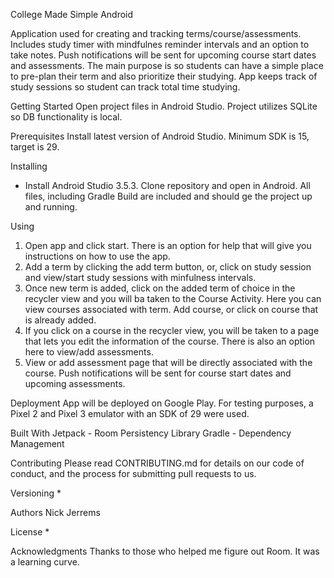 College Made Simple Android 

Application used for creating and tracking terms/course/assessments. Includes study timer with mindfulnes reminder intervals and an option to take notes. Push notifications will be sent for upcoming course start dates and assessments. The main purpose is so students can have a simple place to pre-plan their term and also prioritize their studying. App keeps track of study sessions so student can track total time studying.

Getting Started
Open project files in Android Studio. Project utilizes SQLite so DB functionality is local.

Prerequisites
Install latest version of Android Studio. Minimum SDK is 15, target is 29.

Installing
- Install Android Studio 3.5.3. Clone repository and open in Android. All files, including Gradle Build are included and should ge the project up and running.

Using
1. Open app and click start. There is an option for help that will give you instructions on how to use the app.
2. Add a term by clicking the add term button, or, click on study session and view/start study sessions with minfulness intervals.
3. Once new term is added, click on the added term of choice in the recycler view and you will ba taken to the Course Activity. Here you can view courses associated with term. Add course, or click on course that is already added.
4. If you click on a course in the recycler view, you will be taken to a page that lets you edit the information of the course. There is also an option here to view/add assessments.
5. View or add assessment page that will be directly associated with the course. Push notifications will be sent for course start dates and upcoming assessments.

Deployment
App will be deployed on Google Play. For testing purposes, a Pixel 2 and Pixel 3 emulator with an SDK of 29 were used.


Built With
Jetpack - Room Persistency Library
Gradle - Dependency Management

Contributing
Please read CONTRIBUTING.md for details on our code of conduct, and the process for submitting pull requests to us.

Versioning
*

Authors
Nick Jerrems 


License
*

Acknowledgments
Thanks to those who helped me figure out Room. It was a learning curve.
